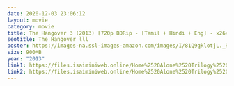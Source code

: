 ```yaml
---
date: 2020-12-03 23:06:12
layout: movie
category: movie
title: The Hangover 3 (2013) [720p BDRip - [Tamil + Hindi + Eng] - x264 - 900MB]
seotitle: The Hangover lll
poster: https://images-na.ssl-images-amazon.com/images/I/81Q9gklotjL._RI_.jpg
size: 900MB
year: "2013"
link1: https://files.isaiminiweb.online/Home%2520Alone%2520Trilogy%2520(1990%2520to%25201997)/(%2520Telegram%2520%40isaiminidownload%2520)%2520-%2520Home%2520Alone%25203%2520(1997)%5B720p%2520BDRip%2520-%2520%5BTamil%2520%2B%2520Hindi%2520%2B%2520Eng%5D%2520-%2520x264%2520-%2520800MB%5D.mkv?rootId=0AN9zhQ1hps-9Uk9PVA
link2: https://files.isaiminiweb.online/Home%2520Alone%2520Trilogy%2520(1990%2520to%25201997)/(%2520Telegram%2520%40isaiminidownload%2520)%2520-%2520Home%2520Alone%25203%2520(1997)%5B720p%2520BDRip%2520-%2520%5BTamil%2520%2B%2520Hindi%2520%2B%2520Eng%5D%2520-%2520x264%2520-%2520800MB%5D.mkv?rootId=0AN9zhQ1hps-9Uk9PVA
---
```

